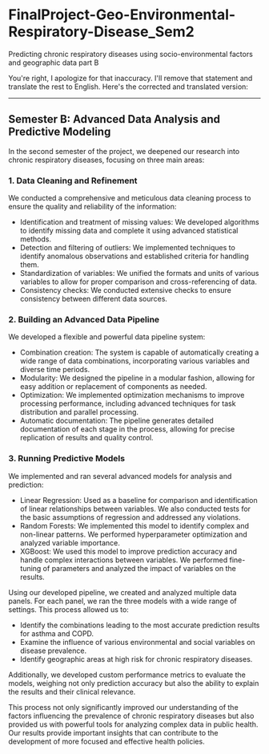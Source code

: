 # FinalProject-Geo-Environmental-Respiratory-Disease_Sem2
Predicting chronic respiratory diseases using socio-environmental factors and geographic data part B


You're right, I apologize for that inaccuracy. I'll remove that statement and translate the rest to English. Here's the corrected and translated version:

---

## Semester B: Advanced Data Analysis and Predictive Modeling

In the second semester of the project, we deepened our research into chronic respiratory diseases, focusing on three main areas:

### 1. Data Cleaning and Refinement
We conducted a comprehensive and meticulous data cleaning process to ensure the quality and reliability of the information:
- Identification and treatment of missing values: We developed algorithms to identify missing data and complete it using advanced statistical methods.
- Detection and filtering of outliers: We implemented techniques to identify anomalous observations and established criteria for handling them.
- Standardization of variables: We unified the formats and units of various variables to allow for proper comparison and cross-referencing of data.
- Consistency checks: We conducted extensive checks to ensure consistency between different data sources.

### 2. Building an Advanced Data Pipeline
We developed a flexible and powerful data pipeline system:
- Combination creation: The system is capable of automatically creating a wide range of data combinations, incorporating various variables and diverse time periods.
- Modularity: We designed the pipeline in a modular fashion, allowing for easy addition or replacement of components as needed.
- Optimization: We implemented optimization mechanisms to improve processing performance, including advanced techniques for task distribution and parallel processing.
- Automatic documentation: The pipeline generates detailed documentation of each stage in the process, allowing for precise replication of results and quality control.

### 3. Running Predictive Models
We implemented and ran several advanced models for analysis and prediction:
- Linear Regression: Used as a baseline for comparison and identification of linear relationships between variables. We also conducted tests for the basic assumptions of regression and addressed any violations.
- Random Forests: We implemented this model to identify complex and non-linear patterns. We performed hyperparameter optimization and analyzed variable importance.
- XGBoost: We used this model to improve prediction accuracy and handle complex interactions between variables. We performed fine-tuning of parameters and analyzed the impact of variables on the results.

Using our developed pipeline, we created and analyzed multiple data panels. For each panel, we ran the three models with a wide range of settings. This process allowed us to:
- Identify the combinations leading to the most accurate prediction results for asthma and COPD.
- Examine the influence of various environmental and social variables on disease prevalence.
- Identify geographic areas at high risk for chronic respiratory diseases.

Additionally, we developed custom performance metrics to evaluate the models, weighing not only prediction accuracy but also the ability to explain the results and their clinical relevance.

This process not only significantly improved our understanding of the factors influencing the prevalence of chronic respiratory diseases but also provided us with powerful tools for analyzing complex data in public health. Our results provide important insights that can contribute to the development of more focused and effective health policies.
